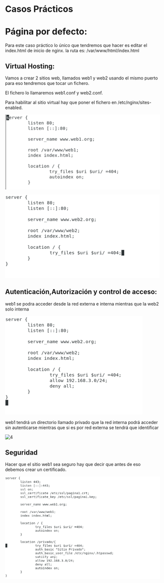# Casos Prácticos

# Página por defecto:
Para este caso práctico lo único que tendremos que hacer es editar el index.html de inicio de nginx.
la ruta es: /var/www/html/index.html



## Virtual Hosting:
Vamos a crear 2 sitios web, llamados web1 y web2 usando el mismo puerto para eso tendremos que tocar un fichero.

El fichero lo llamaremos web1.conf y web2.conf.

Para habilitar al sitio virtual hay que poner el fichero en /etc/nginx/sites-enabled.

![1](./IMAGENES/WEB1.1.png  "WEB1")

![2](./IMAGENES/WEB2.1.png  "WEB2")


## Autenticación,Autorización y control de acceso:

web1 se podra acceder desde la red externa e interna mientras que la web2 solo interna

![3](./IMAGENES/WEB2.SOLO_INTERNA.png "WEB2") 

web1 tendrá un directorio llamado privado que la red interna podrá acceder sin autenticarse mientras que si es por red externa se tendrá que identificar

![4](./IMAGENES/WEB1.AUTHENTICACIÓN.png "WEB1")

## Seguridad

Hacer que el sitio web1 sea seguro hay que decir que antes de eso debemos crear un certificado.

![4](./IMAGENES/WEB1.SSL.png "WEB1")
